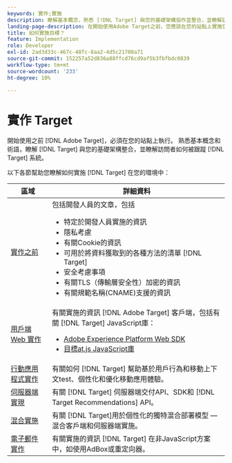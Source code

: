 ```yaml
---
keywords: 實作;實施
description: 瞭解基本概念，熟悉 [!DNL Target] 與您的基礎架構協作並整合，並瞭解訪問者的跟蹤方式。
landing-page-description: 在開始使用Adobe Target之前，您應該在您的站點上實施它，瞭解一些基本概念和術語，並熟悉如何 [!DNL Target] 工作。
title: 如何實施目標？
feature: Implementation
role: Developer
exl-id: 2ad3d33c-467c-48fc-8aa2-4d5c21708a71
source-git-commit: 152257a52d836a88ffcd76cd9af5b3fbfbdc0839
workflow-type: tm+mt
source-wordcount: '233'
ht-degree: 10%

---
```


# 實作 Target

開始使用之前 [!DNL Adobe Target]，必須在您的站點上執行。 熟悉基本概念和術語，瞭解 [!DNL Target] 與您的基礎架構整合，並瞭解訪問者如何被跟蹤 [!DNL Target] 系統。

以下各節幫助您瞭解如何實施 [!DNL Target] 在您的環境中：

| 區域 | 詳細資料 |
| --- | --- |
| [實作之前](c-considerations-before-you-implement-target/considerations-before-you-implement-target.md) | 包括開發人員的文章，包括<ul><li>特定於開發人員實施的資訊</li><li>隱私考慮</li><li>有關Cookie的資訊<li>可用於將資料獲取到的各種方法的清單 [!DNL Target]</li><li>安全考慮事項</li><li>有關TLS（傳輸層安全性）加密的資訊</li><li>有關規範名稱(CNAME)支援的資訊</li></ul> |
| [用戶端 Web 實作](/help/main/c-implementing-target/c-implementing-target-for-client-side-web/implement-target-for-client-side-web.md) | 有關實施的資訊 [!DNL Adobe Target] 客戶端，包括有關 [!DNL Target] JavaScript庫：<ul><li>[Adobe Experience Platform Web SDK](/help/main/c-implementing-target/c-implementing-target-for-client-side-web/aep-web-sdk.md)</li><li>[目標at.js JavaScript庫](/help/main/c-implementing-target/c-implementing-target-for-client-side-web/c-how-atjs-works/how-atjs-works.md)</li></ul> |
| [行動應用程式實作](/help/main/c-target-mobile-app/target-mobile-app.md) | 有關如何 [!DNL Target] 幫助基於用戶行為和移動上下文test、個性化和優化移動應用體驗。 |
| [伺服器端實現](/help/main/c-implementing-target/c-api-and-sdk-overview/api-and-sdk-overview.md) | 有關 [!DNL Target] 伺服器端交付API、SDK和 [!DNL Target Recommendations] API。 |
| [混合實施](/help/main/c-implementing-target/hybrid-implementation.md) | 有關 [!DNL Target]用於個性化的獨特混合部署模型 — 混合客戶端和伺服器端實施。 |
| [電子郵件實作](c-non-javascript-based-implementation/non-javascript-based-implementation.md) | 有關實施的資訊 [!DNL Target] 在非JavaScript方案中，如使用AdBox或重定向器。 |

